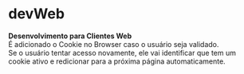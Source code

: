 # devWeb
<b>Desenvolvimento para Clientes Web</b><br>
É adicionado o Cookie no Browser caso o usuário seja validado.<br>
Se o usuário tentar acesso novamente, ele vai identificar que tem um cookie ativo e redicionar para a próxima página automaticamente.
